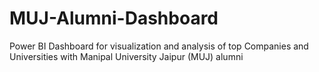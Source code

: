 # MUJ-Alumni-Dashboard
Power BI Dashboard for visualization and analysis of top Companies and Universities with Manipal University Jaipur (MUJ) alumni
